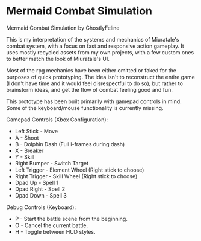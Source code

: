 # Mermaid Combat Simulation
Mermaid Combat Simulation by GhostlyFeline

This is my interpretation of the systems and mechanics of Miuratale's combat system, with a focus on fast and responsive action gameplay.  It uses mostly recycled assets from my own projects, with a few custom ones to better match the look of Miuratale's UI.

Most of the rpg mechanics have been either omitted or faked for the purposes of quick prototyping.  The idea isn't to reconstruct the entire game (I don't have time and it would feel disrespectful to do so), but rather to brainstorm ideas, and get the flow of combat feeling good and fun.

This prototype has been built primarily with gamepad controls in mind.  Some of the keyboard/mouse functionality is currently missing.

Gamepad Controls (Xbox Configuration):
* Left Stick - Move
* A - Shoot
* B - Dolphin Dash (Full i-frames during dash)
* X - Breaker
* Y - Skill
* Right Bumper - Switch Target
* Left Trigger - Element Wheel (Right stick to choose)
* Right Trigger - Skill Wheel (Right stick to choose)
* Dpad Up - Spell 1
* Dpad Right - Spell 2
* Dpad Down - Spell 3

Debug Controls (Keyboard):
* P - Start the battle scene from the beginning.
* O - Cancel the current battle.
* H - Toggle between HUD styles.